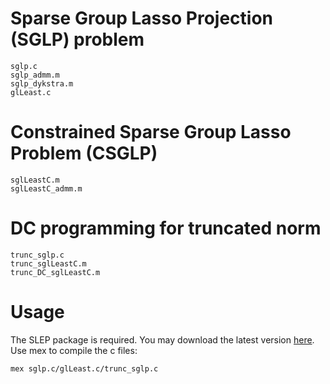 # Sparse Group Lasso Projection (SGLP) problem

	sglp.c
	sglp_admm.m
	sglp_dykstra.m
	glLeast.c

# Constrained Sparse Group Lasso Problem (CSGLP)

	sglLeastC.m
	sglLeastC_admm.m

# DC programming for truncated norm

	trunc_sglp.c
	trunc_sglLeastC.m
	trunc_DC_sglLeastC.m

# Usage

The SLEP package is required. You may download the latest version <a href="http://www.public.asu.edu/~jye02/Software/SLEP/">here</a>.
Use mex to compile the c files:

	mex sglp.c/glLeast.c/trunc_sglp.c
 


 
	
	
	
